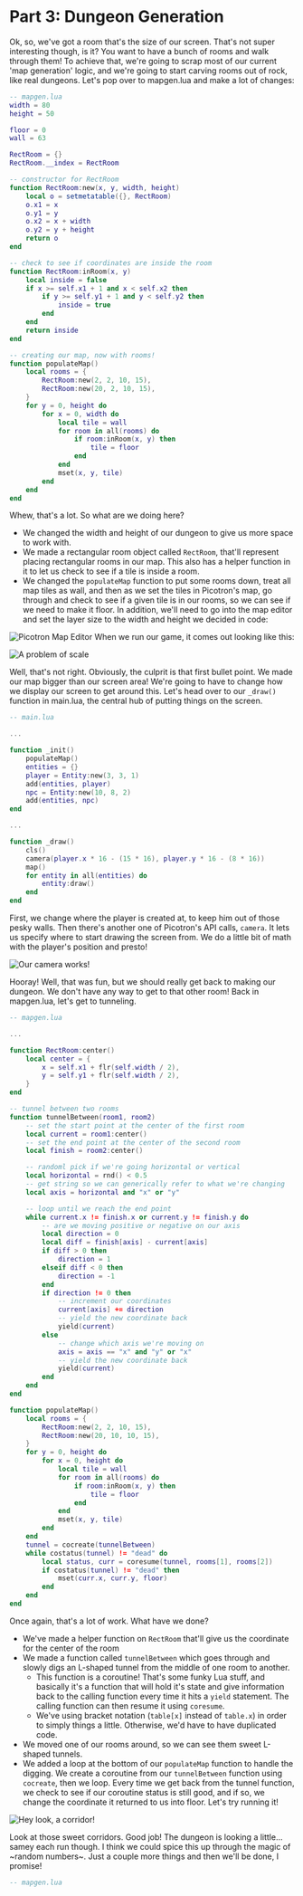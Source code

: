 # Part 3: Dungeon Generation

Ok, so, we've got a room that's the size of our screen. That's not super interesting though, is it? You want to have a bunch of rooms and walk through them! To achieve that, we're going to scrap most of our current 'map generation' logic, and we're going to start carving rooms out of rock, like real dungeons. Let's pop over to mapgen.lua and make a lot of changes:

```lua
-- mapgen.lua
width = 80
height = 50

floor = 0
wall = 63

RectRoom = {}
RectRoom.__index = RectRoom

-- constructor for RectRoom
function RectRoom:new(x, y, width, height)
	local o = setmetatable({}, RectRoom)
	o.x1 = x
	o.y1 = y
	o.x2 = x + width
	o.y2 = y + height
	return o
end

-- check to see if coordinates are inside the room
function RectRoom:inRoom(x, y)
	local inside = false
	if x >= self.x1 + 1 and x < self.x2 then
		if y >= self.y1 + 1 and y < self.y2 then
			inside = true
		end
	end
	return inside
end

-- creating our map, now with rooms!
function populateMap()
	local rooms = {
		RectRoom:new(2, 2, 10, 15),
		RectRoom:new(20, 2, 10, 15),
	}
	for y = 0, height do
		for x = 0, width do
			local tile = wall
			for room in all(rooms) do
				if room:inRoom(x, y) then
					tile = floor
				end
			end
			mset(x, y, tile)
		end
	end
end
```

Whew, that's a lot. So what are we doing here? 
- We changed the width and height of our dungeon to give us more space to work with.
- We made a rectangular room object called `RectRoom`, that'll represent placing rectangular rooms in our map. This also has a helper function in it to let us check to see if a tile is inside a room.
- We changed the `populateMap` function to put some rooms down, treat all map tiles as wall, and then as we set the tiles in Picotron's map, go through and check to see if a given tile is in our rooms, so we can see if we need to make it floor.
In addition, we'll need to go into the map editor and set the layer size to the width and height we decided in code:

![Picotron Map Editor](p3-map-editor.png)
When we run our game, it comes out looking like this:

![A problem of scale](p3-oh-no-too-big.png)

Well, that's not right. Obviously, the culprit is that first bullet point. We made our map bigger than our screen area! We're going to have to change how we display our screen to get around this. Let's head over to our `_draw()` function in main.lua, the central hub of putting things on the screen.

```lua
-- main.lua

...

function _init()
	populateMap()
	entities = {}
	player = Entity:new(3, 3, 1)
	add(entities, player)
	npc = Entity:new(10, 8, 2)
	add(entities, npc)
end

...

function _draw()
	cls()
	camera(player.x * 16 - (15 * 16), player.y * 16 - (8 * 16))
	map()
	for entity in all(entities) do
		entity:draw()
	end
end
```

First, we change where the player is created at, to keep him out of those pesky walls. Then there's another one of Picotron's API calls, `camera`. It lets us specify where to start drawing the screen from.  We do a little bit of math with the player's position and presto!

![Our camera works!](p3-camera.gif)

Hooray! Well, that was fun, but we should really get back to making our dungeon. We don't have any way to get to that other room! Back in mapgen.lua, let's get to tunneling.

```lua
-- mapgen.lua

...

function RectRoom:center()
	local center = {
		x = self.x1 + flr(self.width / 2),
		y = self.y1 + flr(self.width / 2),
	}
end

-- tunnel between two rooms
function tunnelBetween(room1, room2)
	-- set the start point at the center of the first room
	local current = room1:center()
	-- set the end point at the center of the second room
	local finish = room2:center()

	-- randoml pick if we're going horizontal or vertical
	local horizontal = rnd() < 0.5
	-- get string so we can generically refer to what we're changing
	local axis = horizontal and "x" or "y"

	-- loop until we reach the end point
	while current.x != finish.x or current.y != finish.y do
		-- are we moving positive or negative on our axis
		local direction = 0
		local diff = finish[axis] - current[axis]
		if diff > 0 then
			direction = 1
		elseif diff < 0 then
			direction = -1
		end
		if direction != 0 then
			-- increment our coordinates
			current[axis] += direction
			-- yield the new coordinate back
			yield(current)
		else
			-- change which axis we're moving on
			axis = axis == "x" and "y" or "x"
			-- yield the new coordinate back
			yield(current)
		end
	end
end

function populateMap()
	local rooms = {
		RectRoom:new(2, 2, 10, 15),
		RectRoom:new(20, 10, 10, 15),
	}
	for y = 0, height do
		for x = 0, height do
			local tile = wall
			for room in all(rooms) do
				if room:inRoom(x, y) then
					tile = floor
				end
			end
			mset(x, y, tile)
		end
	end
	tunnel = cocreate(tunnelBetween)
	while costatus(tunnel) != "dead" do
		local status, curr = coresume(tunnel, rooms[1], rooms[2])
		if costatus(tunnel) != "dead" then
			mset(curr.x, curr.y, floor)
		end
	end
end
```

Once again, that's a lot of work. What have we done?
- We've made a helper function on `RectRoom` that'll give us the coordinate for the center of the room
- We made a function called `tunnelBetween` which goes through and slowly digs an L-shaped tunnel from the middle of one room to another.
	- This function is a coroutine! That's some funky Lua stuff, and basically it's a function that will hold it's state and give information back to the calling function every time it hits a `yield` statement. The calling function can then resume it using `coresume`.
	- We've using bracket notation (`table[x]` instead of `table.x`) in order to simply things a little. Otherwise, we'd have to have duplicated code.
- We moved one of our rooms around, so we can see them sweet L-shaped tunnels.
- We added a loop at the bottom of our `populateMap` function to handle the digging. We create a coroutine from our `tunnelBetween` function using `cocreate`, then we loop. Every time we get back from the tunnel function, we check to see if our coroutine status is still good, and if so, we change the coordinate it returned to us into floor.
Let's try running it!

![Hey look, a corridor!](p3-corridors.gif)

Look at those sweet corridors. Good job! The dungeon is looking a little... samey each run though. I think we could spice this up through the magic of ~random numbers~. Just a couple more things and then we'll be done, I promise!
```lua
-- mapgen.lua
```
